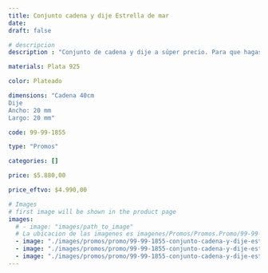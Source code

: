 ```yaml
---
title: Conjunto cadena y dije Estrella de mar
date: 
draft: false

# descripcion
description : "Conjunto de cadena y dije a súper precio. Para que hagas los regalos más lindos y de la mejor calidad. Todo en plata 925. "

materials: Plata 925

color: Plateado

dimensions: "Cadena 40cm 
Dije
Ancho: 20 mm 
Largo: 20 mm"

code: 99-99-1855

type: "Promos"

categories: []

price: $5.880,00

price_eftvo: $4.990,00

# Images
# first image will be shown in the product page
images:
  # - image: "images/path_to_image"
  # La ubicacion de las imagenes es imagenes/Promos/Promos.Promo/99-99-1855-conjunto-cadena-y-dije-estrella-de-mar
  - image: "./images/promos/promo/99-99-1855-conjunto-cadena-y-dije-estrella-de-mar_a.jpg"
  - image: "./images/promos/promo/99-99-1855-conjunto-cadena-y-dije-estrella-de-mar_b.jpg"
  - image: "./images/promos/promo/99-99-1855-conjunto-cadena-y-dije-estrella-de-mar_c.jpg"
---
```


